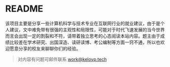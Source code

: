 # README

  该项目主要是分享一些计算机科学与技术专业在互联网行业的就业建议，由于是个人建议，文中难免带有很强的主观性和局限性，可能对于时代飞速发展的当今世界而言会出现一定的割裂和不符，请带着独立思考的心态阅读本站内容。题主由于成绩比较差在学术研究、出国深造、读研读博、考公编制等方面一窍不通，所以也欢迎愿意分享的校友来聊聊你们的经验。

> 对内容有问题可邮件联系 work@kelovp.tech
